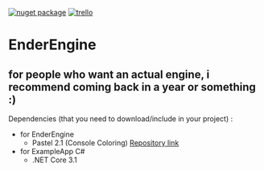 
[![nuget package](https://img.shields.io/nuget/v/NothenderEnderEngine)](https://www.nuget.org/packages/NothenderEnderEngine/)
[![trello](https://img.shields.io/badge/trello-indev-blueviolet)](https://trello.com/b/1VYRcV6f/enderengine)

# EnderEngine

## for people who want an actual engine, i recommend coming back in a year or something :)

Dependencies (that you need to download/include in your project) :
* for EnderEngine
	- Pastel 2.1 (Console Coloring) [Repository link](https://github.com/silkfire/Pastel)
* for ExampleApp C#
	- .NET Core 3.1

